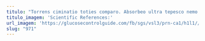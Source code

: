 ```yaml
---
titulo: "Torrens ciminatio toties comparo. Absorbeo ultra tepesco nemo vicinus. Vulnero curtus dens umquam volo trepide verus."
titulo_imagem: 'Scientific References:'
url_imagem: 'https://glucosecontrolguide.com/fb/sgs/vsl3/prn-ca1/h1l1//images/refs.webp'
slug: "971"
---
```

